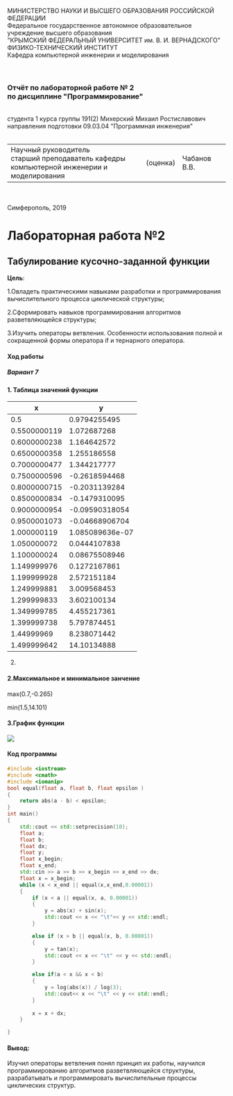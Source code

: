 
МИНИСТЕРСТВО НАУКИ  И ВЫСШЕГО ОБРАЗОВАНИЯ РОССИЙСКОЙ ФЕДЕРАЦИИ  
Федеральное государственное автономное образовательное учреждение высшего образования  
"КРЫМСКИЙ ФЕДЕРАЛЬНЫЙ УНИВЕРСИТЕТ им. В. И. ВЕРНАДСКОГО"  
ФИЗИКО-ТЕХНИЧЕСКИЙ ИНСТИТУТ  
Кафедра компьютерной инженерии и моделирования
<br/><br/>
​
### Отчёт по лабораторной работе № 2<br/> по дисциплине "Программирование"
<br/>
​
студента 1 курса группы 191(2)  
Михерский Михаил Ростиславович
направления подготовки 09.03.04 "Программная инженерия"  
<br/>
​
<table>
<tr><td>Научный руководитель<br/> старший преподаватель кафедры<br/> компьютерной инженерии и моделирования</td>
<td>(оценка)</td>
<td>Чабанов В.В.</td>
</tr>
</table>
<br/><br/>
​
Симферополь, 2019

# Лабораторная работа №2

## Табулирование кусочно-заданной функции


**Цель**:

1.Овладеть практическими навыками разработки и программирования вычислительного процесса циклической структуры;

2.Сформировать навыков программирования алгоритмов разветвляющейся структуры;

3.Изучить операторы ветвления. Особенности использования полной и сокращенной формы оператора if и тернарного оператора.
#### Ход работы
##### Вариант 7
#### 1. Таблица значений функции
| x             | y             |
| ------------- | ------------- |
0.5    | 0.9794255495
0.5500000119 |   1.072687268
0.6000000238 |  1.164642572
0.6500000358 | 1.255186558
0.7000000477 |1.344217777
0.7500000596 |   -0.2618594468
0.8000000715 |  -0.2031139284
0.8500000834 |  -0.1479310095
0.9000000954 |  -0.09590318054
0.9500001073 |  -0.04668906704
1.000000119  |  1.085089636e-07
1.050000072  |  0.0444107838
1.100000024  | 0.08675508946
1.149999976  |   0.1272167861
1.199999928  |   2.572151184
1.249999881  |   3.009568453
1.299999833  |   3.602100134
1.349999785  |   4.455217361
1.399999738  |   5.797874451
1.44999969   |   8.238071442
1.499999642  |   14.10134888
2.
#### 2.Максимальное и минимальное занчение 
max(0.7,-0.265) 

min(1.5,14.101)
#### 3.График функции 
![](https://raw.githubusercontent.com/M-850/Task.1_1/master/Laba_2/График.png)
#### Код программы 
``` c++ 
#include <iostream>
#include <cmath>
#include <iomanip>
bool equal(float a, float b, float epsilon )
{
	return abs(a - b) < epsilon;
}
int main()
{
	std::cout << std::setprecision(10);
	float a;
	float b;
	float dx;
	float y;
	float x_begin;
	float x_end;
	std::cin >> a >> b >> x_begin >> x_end >> dx;
	float x = x_begin;
	while (x < x_end || equal(x,x_end,0.00001))
	{	
		if (x < a || equal(x, a, 0.00001))
		{
			y = abs(x) + sin(x);
			std::cout << x << "\t"<< y << std::endl;
		}

		else if (x > b || equal(x, b, 0.00001))
		{
			y = tan(x);
			std::cout << x << "\t" << y << std::endl;
		}

		else if(a < x && x < b)
		{
			y = log(abs(x)) / log(3);
			std::cout<< x << "\t" << y << std::endl;
		}
		
		x = x + dx;
	}

}
```

 #### Вывод:
 Изучил операторы ветвления понял принцип их работы, научился программированию алгоритмов разветвляющейся структуры, разрабатывать и программировать вычислительные процессы  циклических структур.

 
